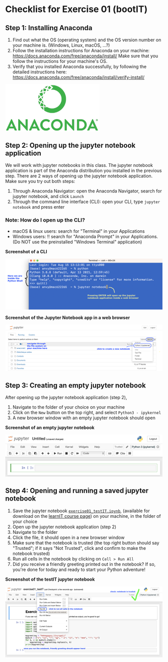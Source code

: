 # Checklist for Exercise 01 (bootIT)

## Step 1: Installing Anaconda
1. Find out what the OS (operating system) and the OS version number on your machine is. (Windows, Linux, macOS, ...?)
2. Follow the installation instructions for Anaconda on your machine: https://docs.anaconda.com/free/anaconda/install/ Make sure that you follow the instructions for your machine's OS.
3. Verify that you installed Anaconda successfully, by following the detailed instructions here: https://docs.anaconda.com/free/anaconda/install/verify-install/ 

<p style="text-align:left;">
    <img src="images/Anaconda_Logo.png" alt="Anaconda Application Logo" width=300px>
</p>

## Step 2: Opening up the jupyter notebook application
We will work with jupyter notebooks in this class. The jupyter notebook application is part of the Anaconda distribution you installed in the previous step. There are 2 ways of opening up the jupyter notebook application. Make sure you try out both steps:
1. Through Anaconda Navigator: open the Anaconda Navigator, search for jupyter notebook, and click `Launch`
2. Through the command line interface (CLI): open your CLI, type `jupyter notebook` and press enter

### Note: How do I open up the CLI? 
* macOS & linux users: search for "Terminal" in your Applications
* Windows users: !! search for "Anaconda Prompt" in your Applications. (Do NOT use the preinstalled "Windows Terminal" application)

**Screenshot of a CLI**

<p style="text-align:left;">
    <img src="images/scs-shell.png" alt="Screenshot of a CLI" width=500px>
</p>

**Screenshot of the Jupyter Notebook app in a web browser**

<p style="text-align:left;">
    <img src="images/scs-nbapp.png" alt="Screenshot of the jupyter notebook app in a web browser" width=500px>
</p>

## Step 3: Creating an empty jupyter notebook
After opening up the jupyter notebook application (step 2), 
1. Navigate to the folder of your choice on your machine
2. Click on the `New` button on the top right, and select `Python3 - ipykernel`
3. A new browser window with an empty jupyter notebook should open

**Screenshot of an empty jupyter notebook**

<p style="text-align:left;">
    <img src="images/scs-emptynb.png" alt="Screenshot of the jupyter notebook app in a web browser" width=500px>
</p>

## Step 4: Opening and running a saved jupyter notebook
1. Save the jupyter notebook [`exercise01_testIT.ipynb`](./exercise01_testIT.ipynb), (available for download on the [learnIT course page](https://learnit.itu.dk/course/view.php?id=3022199)) on your machine, in the folder of your choice
2. Open up the jupyter notebook application (step 2)
3. Navigate to the folder
4. Click the file, it should open in a new browser window
5. Make sure that the notebook is trusted (the top right button should say "Trusted"; if it says "Not Trusted", click and confirm to make the notebook trusted)
6. Run all cells in the notebook by clicking on `Cell > Run All`
7. Did you receive a friendly greeting printed out in the notebook? If so, you're done for today and ready to start your Python adventure!

**Screenshot of the testIT jupyter notebook**

<p style="text-align:left;">
    <img src="images/scs-testitnb.png" alt="Screenshot of the testIT jupyter notebook in a web browser" width=500px>
</p>